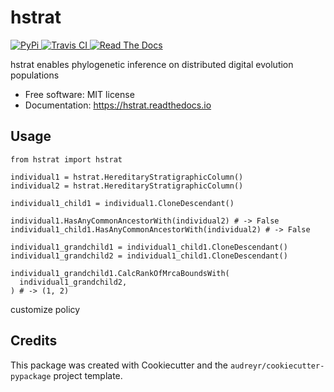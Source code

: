 # hstrat

[
  ![PyPi](https://img.shields.io/pypi/v/hstrat.svg)
](https://pypi.python.org/pypi/hstrat)
[
  ![Travis CI](https://img.shields.io/travis/mmore500/hstrat.svg)
](https://travis-ci.com/mmore500/hstrat)
[
  ![Read The Docs](https://readthedocs.org/projects/hstrat/badge/?version=latest)
](https://hstrat.readthedocs.io/en/latest/?badge=latest)

hstrat enables phylogenetic inference on distributed digital evolution populations

* Free software: MIT license
* Documentation: <https://hstrat.readthedocs.io>

## Usage

```python3
from hstrat import hstrat

individual1 = hstrat.HereditaryStratigraphicColumn()
individual2 = hstrat.HereditaryStratigraphicColumn()

individual1_child1 = individual1.CloneDescendant()

individual1.HasAnyCommonAncestorWith(individual2) # -> False
individual1_child1.HasAnyCommonAncestorWith(individual2) # -> False

individual1_grandchild1 = individual1_child1.CloneDescendant()
individual1_grandchild2 = individual1_child1.CloneDescendant()

individual1_grandchild1.CalcRankOfMrcaBoundsWith(
  individual1_grandchild2,
) # -> (1, 2)
```

customize policy

## Credits

This package was created with Cookiecutter and the `audreyr/cookiecutter-pypackage` project template.
